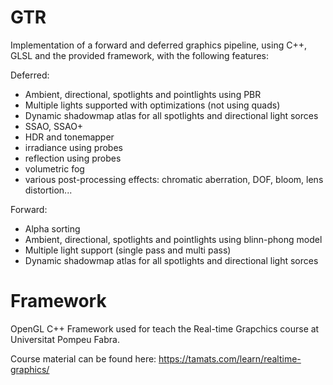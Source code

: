 # GTR
Implementation of a forward and deferred graphics pipeline, using C++, GLSL and the provided framework, with the following features:

Deferred:
- Ambient, directional, spotlights and pointlights using PBR
- Multiple lights supported with optimizations (not using quads)
- Dynamic shadowmap atlas for all spotlights and directional light sorces
- SSAO, SSAO+
- HDR and tonemapper
- irradiance using probes
- reflection using probes
- volumetric fog
- various post-processing effects: chromatic aberration, DOF, bloom, lens distortion...

Forward:
- Alpha sorting
- Ambient, directional, spotlights and pointlights using blinn-phong model
- Multiple light support (single pass and multi pass)
- Dynamic shadowmap atlas for all spotlights and directional light sorces

# Framework
OpenGL C++ Framework used for teach the Real-time Grapchics course at Universitat Pompeu Fabra.

Course material can be found here: https://tamats.com/learn/realtime-graphics/
